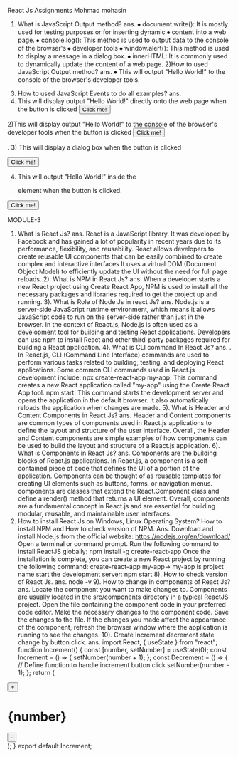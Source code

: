 React Js Assignments
Mohmad mohasin
1) What is JavaScript Output method?
ans.
⦁	document.write(): It is mostly used for testing purposes or for inserting dynamic 
⦁	content into a web page.
⦁	console.log(): This method is used to output data to the console of the browser's 
⦁	developer tools
⦁	window.alert(): This method is used to display a message in a dialog box.
⦁	innerHTML: It is commonly used to dynamically update the content of a web page.
2)How to used JavaScript Output method?
ans.
⦁	This will output "Hello World!" to the console of the browser's developer tools.
<script>
console.log("Hello World!");
⦁	This will output "Hello World!" directly onto the web page
document.write("Hello World!"); 
This will output "Hello World!" inside the <p> element with the id attribute of  "output".

document.getElementById("output").innerHTML = "Hello World!"; 
⦁	This will display a dialog box with the message "Hello World!".
window.alert("Hello World!");

</script>
3) How to used JavaScript Events to do all examples?
ans.
1) This will display output "Hello World!" directly onto the web page when the button is 
clicked
 <button id="outputButton">Click me!</button>
<script>
document.getElementById("outputButton").addEventListener("click", function() {
document.write("Hello World!");
});
</script> 

 2)This will display output "Hello World!" to the console of the browser's developer tools 
when the button is clicked
<button id="outputButton">Click me!</button>
<script>
document.getElementById("outputButton").addEventListener("click", 
function() {
console.log("Hello World!");
});
</script> 
. 
 3) This will display a dialog box when the button is clicked

<button id="outputButton">Click me!</button>
<script>
document.getElementById("outputButton").addEventListener("click", 
function() {
window.alert("Hello World!");
});
</script> 
 4) This will output "Hello World!" inside the <p> element when the button is 
clicked.

<button id="outputButton">Click me!</button>
<p id="output"></p>
<script>
document.getElementById("outputButton").addEventListener("click", 
function() {
document.getElementById("output").innerHTML = "Hello 
World!";
});
</script> 
MODULE-3

1) What is React Js?
ans.
React is a JavaScript library.
It was developed by Facebook and has gained a lot of popularity in recent years 
due to its performance, flexibility, and reusability.
React allows developers to create reusable UI components that can be easily 
combined to create complex and interactive interfaces
It uses a virtual DOM (Document Object Model) to efficiently update the UI 
without the need for full page reloads.
2). What is NPM in React Js?
ans.
When a developer starts a new React project using Create React App, NPM is used 
to install all the necessary packages and libraries required to get the project up 
and running.
3). What is Role of Node Js in react Js?
ans.
Node.js is a server-side JavaScript runtime environment, which means it allows 
JavaScript code to run on the server-side rather than just in the browser.
In the context of React.js, Node.js is often used as a development tool for building 
and testing React applications. 
Developers can use npm to install React and other third-party packages required 
for building a React application.
4). What is CLI command In React Js?
ans.
. In React.js, CLI (Command Line Interface) commands are used to perform various 
tasks related to building, testing, and deploying React applications.
Some common CLI commands used in React.js development include:
npx create-react-app my-app:
This command creates a new React application called "my-app" using the Create 
React App tool.
npm start:
This command starts the development server and opens the application in the 
default browser. It also automatically reloads the application when changes are 
made.
5). What is Header and Content Components in React Js?
ans.
Header and Content components are common types of components used in 
React.js applications to define the layout and structure of the user interface.
Overall, the Header and Content components are simple examples of how 
components can be used to build the layout and structure of a React.js 
application.
6). What is Components in React Js?
ans.
Components are the building blocks of React.js applications. In React.js, a 
component is a self-contained piece of code that defines the UI of a portion of the 
application. Components can be thought of as reusable templates for creating UI 
elements such as buttons, forms, or navigation menus.
components are classes that extend the React.Component class and define a 
render() method that returns a UI element.
Overall, components are a fundamental concept in React.js and are essential for 
building modular, reusable, and maintainable user interfaces.
7) How to install React Js on Windows, Linux Operating System? How to install NPM and How to check 
version of NPM.
Ans.
Download and install Node.js from the official website:
https://nodejs.org/en/download/
Open a terminal or command prompt.
Run the following command to install ReactJS globally:
npm install -g create-react-app
Once the installation is complete, you can create a new React project by running the following 
command:
create-react-app my-app-> my-app is project name
start the development server:
npm start
8). How to check version of React Js.
ans.
node -v
9). How to change in components of React Js?
ans.
Locate the component you want to make changes to. Components are usually located in the 
src/components directory in a typical ReactJS project.
Open the file containing the component code in your preferred code editor.
Make the necessary changes to the component code. 
Save the changes to the file.
If the changes you made affect the appearance of the component, refresh the browser window where 
the application is running to see the changes.
10). Create Increment decrement state change by button click.
ans.
import React, { useState } from "react";
function Increment() {
 const [number, setNumber] = useState(0);
 const Increment = () => {
 setNumber(number + 1);
 };
 const Decrement = () => { // Define function to handle increment button click
 setNumber(number - 1);
 };
 return (
 <div>
 <button onClick={Increment}>+</button> 
 <h1>{number}</h1>
 <button onClick={Decrement}>-</button>
 </div>
 );
}
export default Increment;
